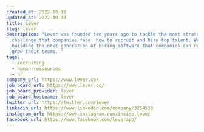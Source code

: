 ```yaml
---
created_at: 2022-10-10
updated_at: 2022-10-10
title: Lever
slug: lever
description: "Lever was founded ten years ago to tackle the most strategic
  challenge that companies face: how to recruit and hire top talent. We’re
  building the next generation of hiring software that companies can rely on to
  grow their teams. "
tags:
  - recruiting
  - human-ressources
  - hr
company_url: https://www.lever.co/
job_board_url: https://www.lever.co/
job_board_provider: lever
job_board_hostname: lever
twitter_url: https://twitter.com/lever
linkedin_url: https://www.linkedin.com/company/3254533
instagram_url: https://www.instagram.com/inside.lever
facebook_url: https://www.facebook.com/leverapp/
---
```

